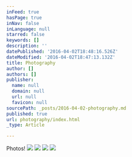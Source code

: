 ```yaml
---
inFeed: true
hasPage: true
inNav: false
inLanguage: null
starred: false
keywords: []
description: ''
datePublished: '2016-04-02T18:48:16.526Z'
dateModified: '2016-04-02T18:47:13.132Z'
title: Photography
author: []
authors: []
publisher:
  name: null
  domain: null
  url: null
  favicon: null
sourcePath: _posts/2016-04-02-photography.md
published: true
url: photography/index.html
_type: Article

---
```

Photos!
![](https://the-grid-user-content.s3-us-west-2.amazonaws.com/4ccac539-5aae-4206-9705-074cf16782d9.jpg)
![](https://the-grid-user-content.s3-us-west-2.amazonaws.com/d7272b39-3b4a-4b64-be2e-b4d118be535e.jpg)
![](https://the-grid-user-content.s3-us-west-2.amazonaws.com/71b65f78-c2fd-42bd-9ba2-9f04fd929796.jpg)
![](https://the-grid-user-content.s3-us-west-2.amazonaws.com/f7fee1ea-ae96-460e-ba9f-11e2f2006269.jpg)